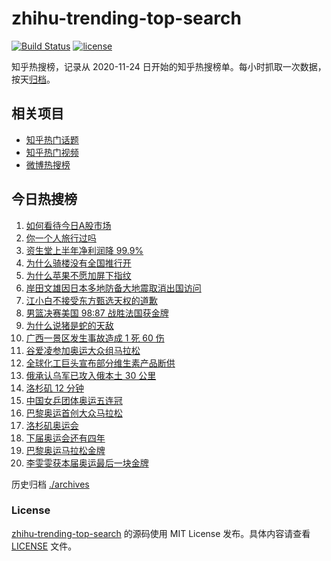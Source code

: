 # zhihu-trending-top-search

[![Build Status](https://github.com/justjavac/zhihu-trending-top-search/workflows/ci/badge.svg?branch=main)](https://github.com/justjavac/zhihu-trending-top-search/actions)
[![license](https://img.shields.io/github/license/justjavac/zhihu-trending-top-search)](https://github.com/justjavac/zhihu-trending-top-search/blob/main/LICENSE)

知乎热搜榜，记录从 2020-11-24 日开始的知乎热搜榜单。每小时抓取一次数据，按天[归档](./archives)。

## 相关项目

- [知乎热门话题](https://github.com/justjavac/zhihu-trending-hot-questions)
- [知乎热门视频](https://github.com/justjavac/zhihu-trending-hot-video)
- [微博热搜榜](https://github.com/justjavac/weibo-trending-hot-search)

## 今日热搜榜

<!-- BEGIN -->
<!-- 最后更新时间 Thu Aug 15 2024 17:09:01 GMT+0800 (China Standard Time) -->

1. [如何看待今日A股市场](https://www.zhihu.com/search?q=%E5%A6%82%E4%BD%95%E7%9C%8B%E5%BE%85%E4%BB%8A%E6%97%A5A%E8%82%A1%E5%B8%82%E5%9C%BA)
1. [你一个人旅行过吗](https://www.zhihu.com/search?q=%E4%BD%A0%E4%B8%80%E4%B8%AA%E4%BA%BA%E6%97%85%E8%A1%8C%E8%BF%87%E5%90%97)
1. [资生堂上半年净利润降 99.9%](https://www.zhihu.com/search?q=%E8%B5%84%E7%94%9F%E5%A0%82%E4%B8%8A%E5%8D%8A%E5%B9%B4%E5%87%80%E5%88%A9%E6%B6%A6%E9%99%8D%2099.9%25)
1. [为什么骑楼没有全国推行开](https://www.zhihu.com/search?q=%E4%B8%BA%E4%BB%80%E4%B9%88%E9%AA%91%E6%A5%BC%E6%B2%A1%E6%9C%89%E5%85%A8%E5%9B%BD%E6%8E%A8%E8%A1%8C%E5%BC%80)
1. [为什么苹果不愿加屏下指纹](https://www.zhihu.com/search?q=%E4%B8%BA%E4%BB%80%E4%B9%88%E8%8B%B9%E6%9E%9C%E4%B8%8D%E6%84%BF%E5%8A%A0%E5%B1%8F%E4%B8%8B%E6%8C%87%E7%BA%B9)
1. [岸田文雄因日本多地防备大地震取消出国访问](https://www.zhihu.com/search?q=%E5%B2%B8%E7%94%B0%E6%96%87%E9%9B%84%E5%9B%A0%E6%97%A5%E6%9C%AC%E5%A4%9A%E5%9C%B0%E9%98%B2%E5%A4%87%E5%A4%A7%E5%9C%B0%E9%9C%87%E5%8F%96%E6%B6%88%E5%87%BA%E5%9B%BD%E8%AE%BF%E9%97%AE)
1. [江小白不接受东方甄选天权的道歉](https://www.zhihu.com/search?q=%E6%B1%9F%E5%B0%8F%E7%99%BD%E4%B8%8D%E6%8E%A5%E5%8F%97%E4%B8%9C%E6%96%B9%E7%94%84%E9%80%89%E5%A4%A9%E6%9D%83%E7%9A%84%E9%81%93%E6%AD%89)
1. [男篮决赛美国 98:87 战胜法国获金牌](https://www.zhihu.com/search?q=%E7%94%B7%E7%AF%AE%E5%86%B3%E8%B5%9B%E7%BE%8E%E5%9B%BD%2098%3A87%20%E6%88%98%E8%83%9C%E6%B3%95%E5%9B%BD%E8%8E%B7%E9%87%91%E7%89%8C)
1. [为什么说猪是蛇的天敌](https://www.zhihu.com/search?q=%E4%B8%BA%E4%BB%80%E4%B9%88%E8%AF%B4%E7%8C%AA%E6%98%AF%E8%9B%87%E7%9A%84%E5%A4%A9%E6%95%8C)
1. [广西一景区发生事故造成 1 死 60 伤](https://www.zhihu.com/search?q=%E5%B9%BF%E8%A5%BF%E4%B8%80%E6%99%AF%E5%8C%BA%E5%8F%91%E7%94%9F%E4%BA%8B%E6%95%85%E9%80%A0%E6%88%90%201%20%E6%AD%BB%2060%20%E4%BC%A4)
1. [谷爱凌参加奥运大众组马拉松](https://www.zhihu.com/search?q=%E8%B0%B7%E7%88%B1%E5%87%8C%E5%8F%82%E5%8A%A0%E5%A5%A5%E8%BF%90%E5%A4%A7%E4%BC%97%E7%BB%84%E9%A9%AC%E6%8B%89%E6%9D%BE)
1. [全球化工巨头宣布部分维生素产品断供](https://www.zhihu.com/search?q=%E5%85%A8%E7%90%83%E5%8C%96%E5%B7%A5%E5%B7%A8%E5%A4%B4%E5%AE%A3%E5%B8%83%E9%83%A8%E5%88%86%E7%BB%B4%E7%94%9F%E7%B4%A0%E4%BA%A7%E5%93%81%E6%96%AD%E4%BE%9B)
1. [俄承认乌军已攻入俄本土 30 公里](https://www.zhihu.com/search?q=%E4%BF%84%E6%89%BF%E8%AE%A4%E4%B9%8C%E5%86%9B%E5%B7%B2%E6%94%BB%E5%85%A5%E4%BF%84%E6%9C%AC%E5%9C%9F%2030%20%E5%85%AC%E9%87%8C)
1. [洛杉矶 12 分钟](https://www.zhihu.com/search?q=%E6%B4%9B%E6%9D%89%E7%9F%B6%2012%20%E5%88%86%E9%92%9F)
1. [中国女乒团体奥运五连冠](https://www.zhihu.com/search?q=%E4%B8%AD%E5%9B%BD%E5%A5%B3%E4%B9%92%E5%9B%A2%E4%BD%93%E5%A5%A5%E8%BF%90%E4%BA%94%E8%BF%9E%E5%86%A0)
1. [巴黎奥运首创大众马拉松](https://www.zhihu.com/search?q=%E5%B7%B4%E9%BB%8E%E5%A5%A5%E8%BF%90%E9%A6%96%E5%88%9B%E5%A4%A7%E4%BC%97%E9%A9%AC%E6%8B%89%E6%9D%BE)
1. [洛杉矶奥运会](https://www.zhihu.com/search?q=%E6%B4%9B%E6%9D%89%E7%9F%B6%E5%A5%A5%E8%BF%90%E4%BC%9A)
1. [下届奥运会还有四年](https://www.zhihu.com/search?q=%E4%B8%8B%E5%B1%8A%E5%A5%A5%E8%BF%90%E4%BC%9A%E8%BF%98%E6%9C%89%E5%9B%9B%E5%B9%B4)
1. [巴黎奥运马拉松金牌](https://www.zhihu.com/search?q=%E5%B7%B4%E9%BB%8E%E5%A5%A5%E8%BF%90%E9%A9%AC%E6%8B%89%E6%9D%BE%E9%87%91%E7%89%8C)
1. [李雯雯获本届奥运最后一块金牌](https://www.zhihu.com/search?q=%E6%9D%8E%E9%9B%AF%E9%9B%AF%E8%8E%B7%E6%9C%AC%E5%B1%8A%E5%A5%A5%E8%BF%90%E6%9C%80%E5%90%8E%E4%B8%80%E5%9D%97%E9%87%91%E7%89%8C)

<!-- END -->

历史归档 [./archives](./archives)

### License

[zhihu-trending-top-search](https://github.com/justjavac/zhihu-trending-top-search) 的源码使用 MIT License
发布。具体内容请查看 [LICENSE](./LICENSE) 文件。

